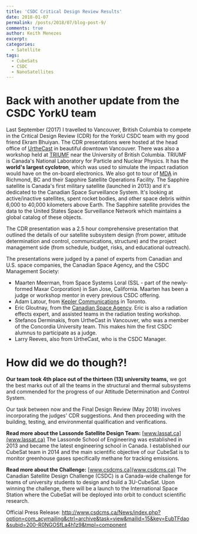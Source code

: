 ```yaml
---
title: 'CSDC Critical Design Review Results'
date: 2018-01-07
permalink: /posts/2018/07/blog-post-9/
comments: true
author: Keith Menezes
excerpt:
categories:
  - Satellite
tags:
  - CubeSats
  - CSDC
  - NanoSatellites
---
```


# Back with another update from the CSDC YorkU team

 Last September (2017) I travelled to Vancouver, British Columbia to compete in the Critical Design Review (CDR) for the YorkU CSDC team with my good friend Ekram Bhuiyan. The CDR presentations were hosted at the head office of [UrtheCast](https://www.urthecast.com/) in beautiful downtown Vancouver. There was also a workshop held at [TRIUMF](http://www.triumf.ca/) near the University of British Columbia. TRIUMF is Canada's National Laboratory for Particle and Nuclear Physics. It has the **world's largest cyclotron**, which was used to simulate the impact radiation would have on the on-board electronics. We also got to tour of [MDA](https://mdacorporation.com/) in Richmond, BC and their Sapphire Satellite Operations Facility. The Sapphire satellite is Canada's first military satellite (launched in 2013) and it's dedicated to the Canadian Space Surveillance System. It's looking at active/inactive satellites, spent rocket bodies, and other space debris within 6,000 to 40,000 kilometers above Earth. The Sapphire satellite provides the data to the United States Space Surveillance Network which maintains a global catalog of these objects.

 The CDR presentation was a 2.5 hour comprehensive presentation that outlined the details of our satellite subsystem design (from power, attitude determination and control, communications, structure) and the project management side (from schedule, budget, risks, and educational outreach).

 The presentations were judged by a panel of experts from Canadian and U.S. space companies, the Canadian Space Agency, and the CSDC Management Society:
- Maarten Meerman, from Space Systems Loral (SSL - part of the newly-formed Maxar Corporation) in San Jose, California. Maarten has been a judge or workshop mentor in every previous CSDC offering.
- Adam Latour, from [Kepler Communications](http://www.keplercommunications.com/) in Toronto.
- Eric Gloutnay, from the [Canadian Space Agency](http://www.asc-csa.gc.ca/). Eric is also a radiation effects expert, and assisted teams in the radiation testing workshop.
- Stefanos Derminakis, from UrtheCast in Vancouver, who was a member of the Concordia University team. This makes him the first CSDC alumnus to participate as a judge.
- Larry Reeves, also from UrtheCast, who is the CSDC Manager.

# How did we do though?!

**Our team took 4th place out of the thirteen (13) university teams,** we got the best marks out of all the teams in the structural and thermal subsystems and commended for the progress of our Attitude Determination and Control System.

Our task between now and the Final Design Review (May 2018) involves incorporating the judges' CDR suggestions. And then proceeding with the building, testing, and environmental qualification and verifications.

**Read more about the Lassonde Satellite Design Team:** [www.lassat.ca](www.lassat.ca)
The Lassonde School of Engineering was established in 2013 and became the latest engineering school in Canada. I established our CubeSat team in 2014 and the main scientific objective of our CubeSat is to monitor greenhouse gases specifically methane for tracking emissions.

**Read more about the Challenge:** [www.csdcms.ca](www.csdcms.ca)
The Canadian Satellite Design Challenge (CSDC) is a Canada-wide challenge for teams of university students to design and build a 3U-CubeSat. Upon winning the challenge, there will be a launch to the International Space Station where the CubeSat will be deployed into orbit to conduct scientific research.

Official Press Release: http://www.csdcms.ca/News/index.php?option=com_acymailing&ctrl=archive&task=view&mailid=15&key=EubTFdao&subid=200-R0NGOSfLa4h1z9&tmpl=component

<div id="fb-root"></div>
<script>(function(d, s, id) {
  var js, fjs = d.getElementsByTagName(s)[0];
  if (d.getElementById(id)) return;
  js = d.createElement(s); js.id = id;
  js.src = "//connect.facebook.net/en_US/sdk.js#xfbml=1&version=v2.8";
  fjs.parentNode.insertBefore(js, fjs);
}(document, 'script', 'facebook-jssdk'));</script>

<div class="fb-like" data-href="http://keithmenezes.ca/posts/2018/07/blog-post-9/" data-layout="standard" data-action="like" data-size="large" data-show-faces="true" data-share="false"></div>

<div class="fb-send" data-href="http://keithmenezes.ca/posts/2018/07/blog-post-9/"></div>
